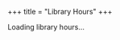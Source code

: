 +++
title = "Library Hours"
+++

<div id="library-hours">
    <p>Loading library hours...</p>
</div>

<link rel="stylesheet" href="../css/styles.css">

<script src="../js/fetchLibraryHours.js"></script>
